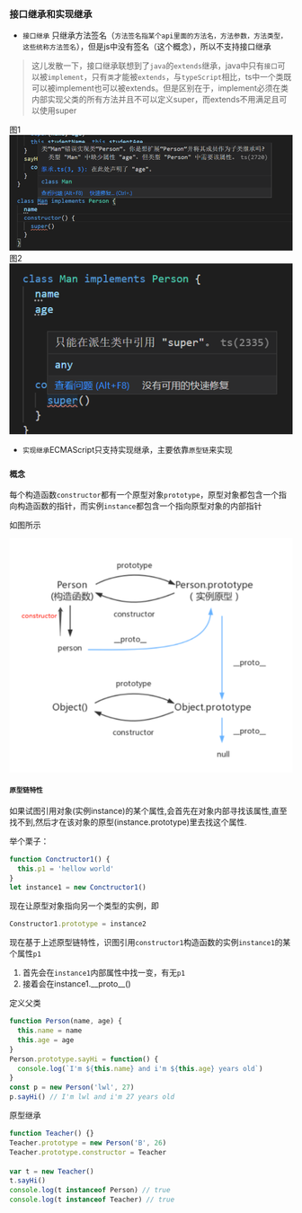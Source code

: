 ### 接口继承和实现继承
- `接口继承` 只继承方法签名（`方法签名指某个api里面的方法名，方法参数，方法类型，这些统称方法签名`），但是js中没有签名（这个概念），所以不支持接口继承
> 这儿发散一下，接口继承联想到了`java`的`extends`继承，java中只有`接口`可以被`implement`，只有`类`才能被`extends`，与`typeScript`相比，ts中一个类既可以被implement也可以被extends。但是区别在于，implement必须在类内部实现父类的所有方法并且不可以定义super，而extends不用满足且可以使用super
<p>
图1
<img src="./static/css.md/extend.png" />
图2
<img src="./static/css.md/extend2.png" />
</p>

- `实现继承`ECMAScript只支持实现继承，主要依靠`原型链`来实现

### `概念`
每个构造函数`constructor`都有一个原型对象`prototype`，原型对象都包含一个指向构造函数的指针，而实例`instance`都包含一个指向原型对象的内部指针

如图所示
<p>
<img src="./static/css.md/原型链.png" />
</p>

#### `原型链特性`
如果试图引用对象(实例instance)的某个属性,会首先在对象内部寻找该属性,直至找不到,然后才在该对象的原型(instance.prototype)里去找这个属性.

举个栗子：
```js
function Conctructor1() {
  this.p1 = 'hellow world'
}
let instance1 = new Conctructor1()
```
现在让原型对象指向另一个类型的实例，即
```js
Constructor1.prototype = instance2
```
现在基于上述原型链特性，识图引用`constructor1`构造函数的实例`instance1`的某个属性`p1`

1. 首先会在`instance1`内部属性中找一变，有无`p1`
2. 接着会在instance1.\_\_proto__()


定义父类
```javascript
function Person(name, age) {
  this.name = name
  this.age = age
}
Person.prototype.sayHi = function() {
  console.log(`I'm ${this.name} and i'm ${this.age} years old`)
}
const p = new Person('lwl', 27)
p.sayHi() // I'm lwl and i'm 27 years old
```

原型继承
```js
function Teacher() {}
Teacher.prototype = new Person('B', 26)
Teacher.prototype.constructor = Teacher

var t = new Teacher()
t.sayHi()
console.log(t instanceof Person) // true
console.log(t instanceof Teacher) // true
```